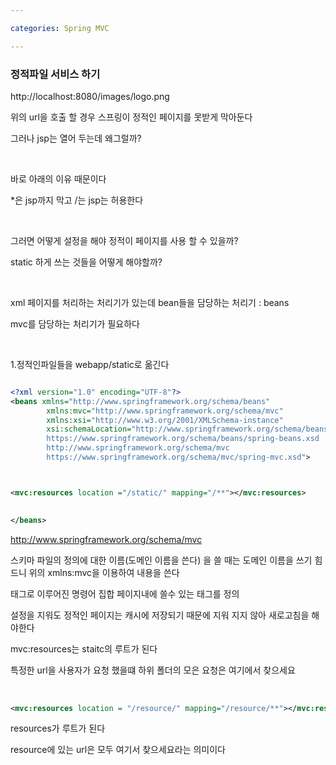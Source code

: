 ```yaml
---

categories: Spring MVC

---
```




### 정적파일 서비스 하기 

http://localhost:8080/images/logo.png

위의 url을 호출 할 경우 스프링이 정적인 페이지를 못받게 막아둔다 

그러나 jsp는 열어 두는데 왜그럴까?

&nbsp;

바로 아래의 이유 때문이다

*은 jsp까지 막고 
/는 jsp는 허용한다 

&nbsp;


그러면 어떻게 설정을 해야 정적이 페이지를 사용 할 수 있을까?

static 하게 쓰는 것들을 어떻게 해야할까?

&nbsp;


xml 페이지를 처리하는 처리기가 있는데 bean들을 담당하는 처리기 : beans

mvc를 담당하는 처리기가 필요하다 


&nbsp;



1.정적인파일들을 webapp/static로 옮긴다

```xml 

<?xml version="1.0" encoding="UTF-8"?>
<beans xmlns="http://www.springframework.org/schema/beans"
		xmlns:mvc="http://www.springframework.org/schema/mvc"
    	xmlns:xsi="http://www.w3.org/2001/XMLSchema-instance"
  		xsi:schemaLocation="http://www.springframework.org/schema/beans
        https://www.springframework.org/schema/beans/spring-beans.xsd
		http://www.springframework.org/schema/mvc  
        https://www.springframework.org/schema/mvc/spring-mvc.xsd">



<mvc:resources location ="/static/" mapping="/**"></mvc:resources>
    

</beans>
```
http://www.springframework.org/schema/mvc 


스키마 파일의 정의에 대한 이름(도메인 이름을 쓴다) 을 쓸 때는  도메인 이름을 쓰기 힘드니 위의 xmlns:mvc을 이용하여 내용을 쓴다

태그로 이루어진 명령어 집합 페이지내에 쓸수 있는 태그를 정의  



설정을 지워도 정적인 페이지는 캐시에 저장되기 때문에 지워 지지 않아 새로고침을 해야한다 

mvc:resources는 staitc의 루트가 된다

특정한 url을 사용자가 요청 했을떄 하위 폴더의 모은 요청은 여기에서 찾으세요 

&nbsp;

```xml
<mvc:resources location = "/resource/" mapping="/resource/**"></mvc:resources>
```
resources가 루트가 된다   

 resource에 있는 url은 모두 여기서 찾으세요라는 의미이다
